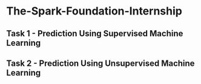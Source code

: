 # The-Spark-Foundation-Internship

## Task 1 - Prediction Using Supervised Machine Learning 

## Task 2 - Prediction Using Unsupervised Machine Learning


